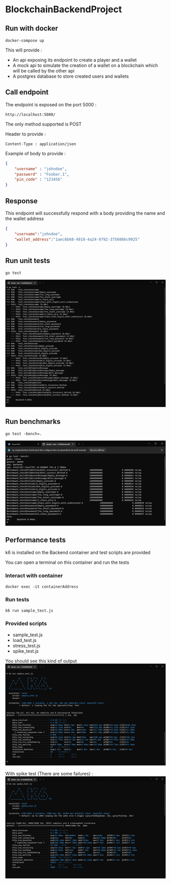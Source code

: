 # BlockchainBackendProject

## Run with docker
```shell
docker-compose up
```

This will provide : 
 - An api exposing its endpoint to create a player and a wallet
 - A mock api to simulate the creation of a wallet on a blockchain which will be called by the other api
 - A postgres database to store created users and wallets

## Call endpoint
The endpoint is exposed on the port 5000 :
```
http://localhost:5000/
```

The only method supported is POST

Header to provide :
```
Content-Type : application/json
```

Example of body to provide :
```json
{
    "username" : "johndoe",
    "password" : "Foobar.1",
    "pin_code" : "123456"
}
```

## Response 
This endpoint will successfully respond with a body providing the name and the wallet address 
```json
{
    "username":"johndoe",
    "wallet_address":"1aec6b68-4918-4a24-9792-3756086c9925"
}
```

## Run unit tests
```
go test
```
![gotest](ReadMeImages/gotest.png)

## Run benchmarks
```
go test -bench=.
```
![benchmarks](ReadMeImages/bench.png)

## Performance tests
k6 is installed on the Backend container and test scripts are provided

You can open a terminal on this container and run the tests

### Interact with container
```
docker exec -it containerAddress
```

### Run tests
```
k6 run sample_test.js
```

### Provided scripts 
 - sample_test.js
 - load_test.js
 - stress_test.js
 - spike_test.js

You should see this kind of output
![sample_test](ReadMeImages/sampletest.png)

With spike test (There are some failures) :
![sample_test](ReadMeImages/spiketest.png)
